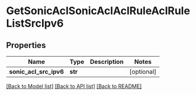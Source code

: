 # GetSonicAclSonicAclAclRuleAclRuleListSrcIpv6

## Properties
Name | Type | Description | Notes
------------ | ------------- | ------------- | -------------
**sonic_acl_src_ipv6** | **str** |  | [optional] 

[[Back to Model list]](../README.md#documentation-for-models) [[Back to API list]](../README.md#documentation-for-api-endpoints) [[Back to README]](../README.md)


